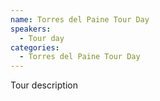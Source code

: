 ```yaml
---
name: Torres del Paine Tour Day
speakers:
  - Tour day
categories:
  - Torres del Paine Tour Day
---
```

Tour description